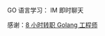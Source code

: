 GO 语言学习： IM 即时聊天

感谢：[8 小时转职 Golang 工程师](https://www.bilibili.com/video/BV1gf4y1r79E?p=40&spm_id_from=pageDriver&vd_source=94c99e81eec3cb77d5e8da37b2f17f15)
